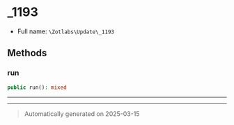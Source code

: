 
# _1193





* Full name: `\Zotlabs\Update\_1193`




## Methods


### run



```php
public run(): mixed
```












***


***
> Automatically generated on 2025-03-15
